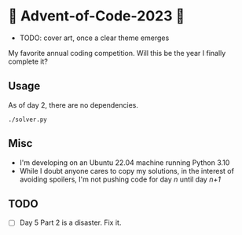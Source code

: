 # 🎄 Advent-of-Code-2023 🎄

* TODO: cover art, once a clear theme emerges

My favorite annual coding competition. Will this be the year I finally complete it?  

## Usage
As of day 2, there are no dependencies.
```
./solver.py
```

## Misc
* I'm developing on an Ubuntu 22.04 machine running Python 3.10
* While I doubt anyone cares to copy my solutions, in the interest of avoiding spoilers, I'm not pushing code for day *n* until day *n+1*

## TODO
* [ ] Day 5 Part 2 is a disaster. Fix it.
